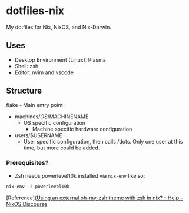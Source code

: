 # dotfiles-nix

My dotfiles for Nix, NixOS, and Nix-Darwin.

## Uses
- Desktop Environment (Linux): Plasma
- Shell: zsh
- Editor: nvim and vscode

## Structure
flake - Main entry point

- machines/$OS/$MACHINENAME
    - OS specific configuration
        - Machine specific hardware configuration
- users/$USERNAME
    - User specific configuration, then calls /dots. Only one user at this time, but more could be added.

### Prerequisites?
- Zsh needs powerlevel10k installed via `nix-env` like so:
```sh
nix-env -i powerlevel10k
```

[Reference]([Using an external oh-my-zsh theme with zsh in nix? - Help - NixOS Discourse](https://discourse.nixos.org/t/using-an-external-oh-my-zsh-theme-with-zsh-in-nix/6142)